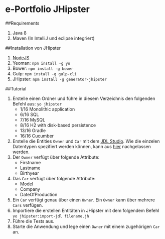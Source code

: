 # e-Portfolio JHipster

##Requirements
1. Java 8
2. Maven (In IntelliJ und eclipse integriert)

##Installation von JHipster
1. [NodeJS](https://nodejs.org/en/)
2. Yeoman: ```npm install -g yo```
2. Bower: ```npm install -g bower```
3. Gulp: ```npm install -g gulp-cli```
4. JHipster: ```npm install -g generator-jhipster```


##Tutorial
1. Erstelle einen Ordner und führe in diesem Verzeichnis den folgenden Befehl  aus: ```yo jhipster```
	* 1/16 Monolithic application
	* 6/16 SQL
	* 7/16 MySQL
	* 8/16 H2 with disk-based persistence
	* 13/16 Gradle
	* 16/16 Cucumber
2. Erstelle die Entities ```Owner``` und ```Car``` mit dem [JDL Studio](http://jhipster.github.io/jdl-studio/). Wie die einzelen Datentypen spezifiert werden können, kann aus [hier](http://jhipster.github.io/jdl/) nachgelassen werden.
3. Der ```Owner``` verfügt über folgende Attribute:
	* Firstname
	* Lastname
	* Birthyear
3. Das ```Car``` verfügt über folgende Attribute:
	* Model
	* Company
	* DateOfProduction
4. Ein ```Car``` verfügt genau über einen ```Owner```. Ein ```Owner``` kann über mehrere ```Cars``` verfügen.
4. Importiere die erstellen Entitäten in JHipster mit dem folgendem Befehl ```yo jhipster:import-jdl filename.jh```
5. Führe die Tests aus.
6. Starte die Anwendung und lege einen ```Owner``` mit einem zugehörigen ```Car``` an.
